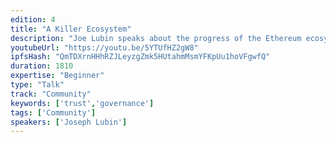 ```yaml
---
edition: 4
title: "A Killer Ecosystem"
description: "Joe Lubin speaks about the progress of the Ethereum ecosystem and recent projects that have been developed in just the last few years."
youtubeUrl: "https://youtu.be/5YTUfHZ2gW8"
ipfsHash: "QmTDXrnHHhRZJLeyzgZmk5HUtahmMsmYFKpUu1hoVFgwfQ"
duration: 1810
expertise: "Beginner"
type: "Talk"
track: "Community"
keywords: ['trust','governance']
tags: ['Community']
speakers: ['Joseph Lubin']
---
```


